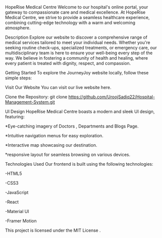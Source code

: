 HopeRise Medical Centre
Welcome to our hospital's online portal, your gateway to compassionate care and medical excellence. At HopeRise Medical Centre, we strive to provide a seamless healthcare experience, combining cutting-edge technology with a warm and welcoming atmosphere.

Description
Explore our website to discover a comprehensive range of medical services tailored to meet your individual needs. Whether you're seeking routine check-ups, specialized treatments, or emergency care, our multidisciplinary team is here to ensure your well-being every step of the way. We believe in fostering a community of health and healing, where every patient is treated with dignity, respect, and compassion.

Getting Started
To explore the JourneyJoy website locally, follow these simple steps:

Visit Our Website
You can visit our live website here.

Clone the Repository:
git clone https://github.com/UroojSadiq22/Hospital-Management-System.git

UI Design
HopeRise Medical Centre boasts a modern and sleek UI design, featuring:

*Eye-catching imagery of Doctors , Departments and Blogs Page.

*Intuitive navigation menus for easy exploration.

*Interactive map showcasing our destination.

*responsive layout for seamless browsing on various devices.

Technologies Used
Our frontend is built using the following technologies:

-HTML5

-CSS3

-JavaScript

-React

-Material UI

-Framer Motion

This project is licensed under the MIT License .
